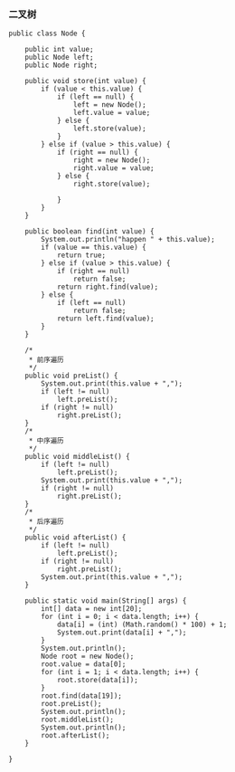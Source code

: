 ### 二叉树
	public class Node {
	
		public int value;
		public Node left;
		public Node right;
	
		public void store(int value) {
			if (value < this.value) {
				if (left == null) {
					left = new Node();
					left.value = value;
				} else {
					left.store(value);
				}
			} else if (value > this.value) {
				if (right == null) {
					right = new Node();
					right.value = value;
				} else {
					right.store(value);
	
				}
			}
		}
	
		public boolean find(int value) {
			System.out.println("happen " + this.value);
			if (value == this.value) {
				return true;
			} else if (value > this.value) {
				if (right == null)
					return false;
				return right.find(value);
			} else {
				if (left == null)
					return false;
				return left.find(value);
			}
		}
	
		/*
		 * 前序遍历
		 */
		public void preList() {
			System.out.print(this.value + ",");
			if (left != null)
				left.preList();
			if (right != null)
				right.preList();
		}
		/*
		 * 中序遍历
		 */
		public void middleList() {
			if (left != null)
				left.preList();
			System.out.print(this.value + ",");
			if (right != null)
				right.preList();
		}
		/*
		 * 后序遍历
		 */
		public void afterList() {
			if (left != null)
				left.preList();
			if (right != null)
				right.preList();
			System.out.print(this.value + ",");
		}
	
		public static void main(String[] args) {
			int[] data = new int[20];
			for (int i = 0; i < data.length; i++) {
				data[i] = (int) (Math.random() * 100) + 1;
				System.out.print(data[i] + ",");
			}
			System.out.println();
			Node root = new Node();
			root.value = data[0];
			for (int i = 1; i < data.length; i++) {
				root.store(data[i]);
			}
			root.find(data[19]);
			root.preList();
			System.out.println();
			root.middleList();
			System.out.println();
			root.afterList();
		}
	
	}
